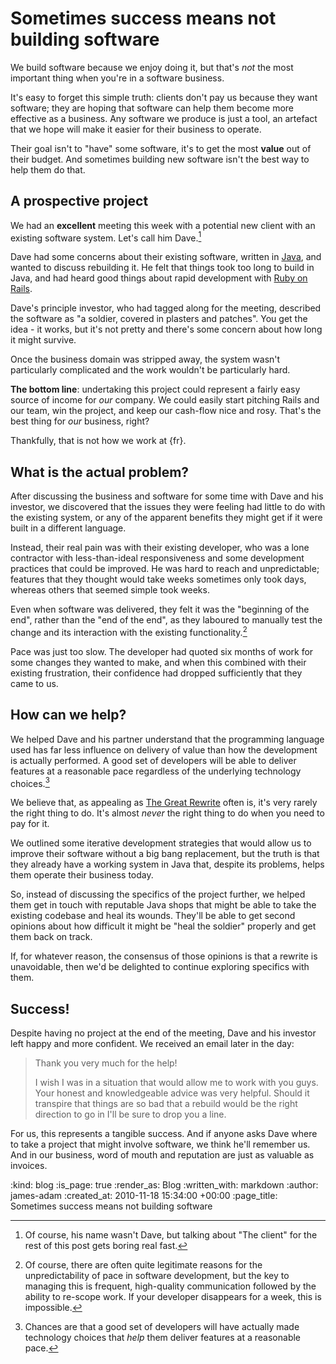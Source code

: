 Sometimes success means not building software
=============================================

We build software because we enjoy doing it, but that's _not_ the most important thing when you're in a software business.

It's easy to forget this simple truth: clients don't pay us because they want software; they are hoping that software can help them become more effective as a business. Any software we produce is just a tool, an artefact that we hope will make it easier for their business to operate.

Their goal isn't to "have" some software, it's to get the most __value__ out of their budget. And sometimes building new software isn't the best way to help them do that.


A prospective project
------------------

We had an __excellent__ meeting this week with a potential new client with an existing software system. Let's call him Dave.[^dave]

Dave had some concerns about their existing software, written in [Java][], and wanted to discuss rebuilding it. He felt that things took too long to build in Java, and had heard good things about rapid development with [Ruby on Rails][].

Dave's principle investor, who had tagged along for the meeting, described the software as "a soldier, covered in plasters and patches". You get the idea - it works, but it's not pretty and there's some concern about how long it might survive.

Once the business domain was stripped away, the system wasn't particularly complicated and the work wouldn't be particularly hard.

__The bottom line__: undertaking this project could represent a fairly easy source of income for _our_ company. We could easily start pitching Rails and our team, win the project, and keep our cash-flow nice and rosy. That's the best thing for _our_ business, right?

Thankfully, that is not how we work at {fr}.


What is the actual problem?
---

After discussing the business and software for some time with Dave and his investor, we discovered that the issues they were feeling had little to do with the existing system, or any of the apparent benefits they might get if it were built in a different language.

Instead, their real pain was with their existing developer, who was a lone contractor with less-than-ideal responsiveness and some development practices that could be improved. He was hard to reach and unpredictable; features that they thought would take weeks sometimes only took days, whereas others that seemed simple took weeks.

Even when software was delivered, they felt it was the "beginning of the end", rather than the "end of the end", as they laboured to manually test the change and its interaction with the existing functionality.[^reasonable]

Pace was just too slow. The developer had quoted six months of work for some changes they wanted to make, and when this combined with their existing frustration, their confidence had dropped sufficiently that they came to us.


How can we help?
---

We helped Dave and his partner understand that the programming language used has far less influence on delivery of value than how the development is actually performed. A good set of developers will be able to deliver features at a reasonable pace regardless of the underlying technology choices.[^good-teams]

We believe that, as appealing as [The Great Rewrite][] often is, it's very rarely the right thing to do. It's almost _never_ the right thing to do when you need to pay for it.

We outlined some iterative development strategies that would allow us to improve their software without a big bang replacement, but the truth is that they already have a working system in Java that, despite its problems, helps them operate their business today.

So, instead of discussing the specifics of the project further, we helped them get in touch with reputable Java shops that might be able to take the existing codebase and heal its wounds. They'll be able to get second opinions about how difficult it might be "heal the soldier" properly and get them back on track.

If, for whatever reason, the consensus of those opinions is that a rewrite is unavoidable, then we'd be delighted to continue exploring specifics with them.


Success!
-------

Despite having no project at the end of the meeting, Dave and his investor left happy and more confident. We received an email later in the day:

> Thank you very much for the help!
>
> I wish I was in a situation that would allow me to work with you guys. Your honest and knowledgeable advice was very helpful. Should it transpire that things are so bad that a rebuild would be the right direction to go in I'll be sure to drop you a line.

For us, this represents a tangible success. And if anyone asks Dave where to take a project that might involve software, we think he'll remember us. And in our business, word of mouth and reputation are just as valuable as invoices.


[^dave]: Of course, his name wasn't Dave, but talking about "The client" for the rest of this post gets boring real fast.

[^reasonable]: Of course, there are often quite legitimate reasons for the unpredictability of pace in software development, but the key to managing this is frequent, high-quality communication followed by the ability to re-scope work. If your developer disappears for a week, this is impossible.

[^good-teams]: Chances are that a good set of developers will have actually made technology choices that _help_ them deliver features at a reasonable pace.

[The Great Rewrite]: http://www.magpiebrain.com/2010/01/10/the-great-rewrite/
[Java]: http://java.oracle.com
[Ruby on Rails]: http://rubyonrails.org

:kind: blog
:is_page: true
:render_as: Blog
:written_with: markdown
:author: james-adam
:created_at: 2010-11-18 15:34:00 +00:00
:page_title: Sometimes success means not building software